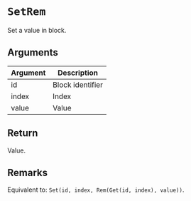 # `SetRem`

Set a value in block.

## Arguments

| Argument | Description      |
| -------- | ---------------- |
| id       | Block identifier |
| index    | Index            |
| value    | Value            |

## Return

Value.

## Remarks

Equivalent to: `Set(id, index, Rem(Get(id, index), value))`.
